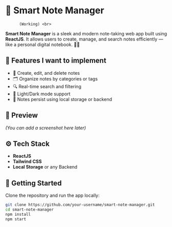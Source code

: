 # 🧠 Smart Note Manager
          (Working) <br>
**Smart Note Manager** is a sleek and modern note-taking web app built using **ReactJS**. It allows users to create, manage, and search notes efficiently — like a personal digital notebook. 📒✨

## 🌟 Features I want to implement

- 📝 Create, edit, and delete notes
- 🗂️ Organize notes by categories or tags 
- 🔍 Real-time search and filtering
- 🌙 Light/Dark mode support 
- 💾 Notes persist using local storage or backend 

## 📸 Preview

*(You can add a screenshot here later)*

## ⚙️ Tech Stack

- **ReactJS**
- **Tailwind CSS**
- **Local Storage** or any Backend 

## 🚀 Getting Started

Clone the repository and run the app locally:

```bash
git clone https://github.com/your-username/smart-note-manager.git
cd smart-note-manager
npm install
npm start

